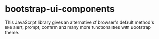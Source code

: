 # bootstrap-ui-components
This JavaScript library gives an alternative of browser's default method's like alert, prompt, confirm and many more functionalities with Bootstrap theme.
